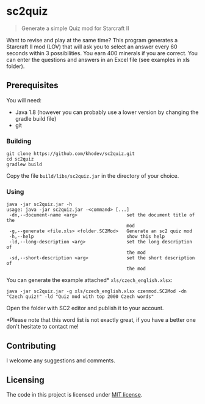 # sc2quiz
> Generate a simple Quiz mod for Starcraft II

Want to revise and play at the same time?
This program generates a Starcraft II mod (LOV) that will ask you to select an answer 
every 60 seconds within 3 possibilities. You earn 400 minerals if you are correct.
You can enter the questions and answers in an Excel file (see examples in xls folder).

## Prerequisites

You will need:
- Java 1.8 (however you can probably use a lower version by changing the gradle build file) 
- git

### Building

```shell
git clone https://github.com/khodev/sc2quiz.git
cd sc2quiz
gradlew build
```

Copy the file `build/libs/sc2quiz.jar` in the directory of your choice.

### Using

```shell
java -jar sc2quiz.jar -h
usage: java -jar sc2quiz.jar -<command> [...]
 -dn,--document-name <arg>                  set the document title of the
                                            mod
 -g,--generate <file.xls> <folder.SC2Mod>   Generate an sc2 quiz mod
 -h,--help                                  show this help
 -ld,--long-description <arg>               set the long description of
                                            the mod
 -sd,--short-description <arg>              set the short description of
                                            the mod
```

You can generate the example attached* `xls/czech_english.xlsx`:

```shell
java -jar sc2quiz.jar -g xls/czech_english.xlsx czenmod.SC2Mod -dn "Czech quiz!" -ld "Quiz mod with top 2000 Czech words"
```

Open the folder with SC2 editor and publish it to your account.

*Please note that this word list is not exactly great, if you have a better one don't hesitate to contact me!
   
## Contributing

I welcome any suggestions and comments.  

## Licensing

The code in this project is licensed under [MIT license](./LICENSE).
